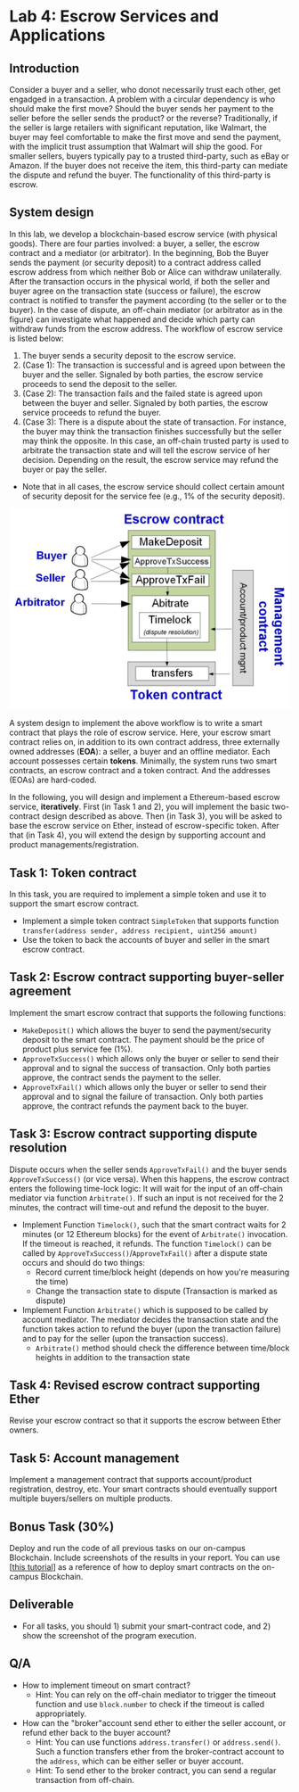 Lab 4: Escrow Services and Applications
===

Introduction
---

Consider a buyer and a seller, who donot necessarily trust each other, get engadged in a transaction. A problem with a circular dependency is who should make the first move? Should the buyer sends her payment to the seller before the seller sends the product? or the reverse? Traditionally, if the seller is large retailers with significant reputation, like Walmart, the buyer may feel comfortable to make the first move and send the payment, with the implicit trust assumption that Walmart will ship the good. For smaller sellers, buyers typically pay to a trusted third-party, such as eBay or Amazon. If the buyer does not receive the item, this third-party can mediate the dispute and refund the buyer. The functionality of this third-party is escrow.

System design
---

In this lab, we develop a blockchain-based escrow service (with physical goods). 
There are four parties involved: a buyer, a seller, the escrow contract and a mediator (or arbitrator). 
In the beginning, Bob the Buyer sends the payment (or security deposit) to a contract address called escrow address from which neither Bob or Alice can withdraw unilaterally. 
After the transaction occurs in the physical world, if both the seller and buyer agree on the transaction state (success or failure), the escrow contract is notified to transfer the payment according (to the seller or to the buyer).
In the case of dispute, an off-chain mediator (or arbitrator as in the figure) can investigate what happened and decide which party can withdraw funds from the escrow address.
The workflow of escrow service is listed below:

1. The buyer sends a security deposit to the escrow service. 
2. (Case 1): The transaction is successful and is agreed upon between the buyer and the seller. Signaled by both parties, the escrow service proceeds to send the deposit to the seller. 
4. (Case 2): The transaction fails and the failed state is agreed upon between the buyer and seller. Signaled by both parties, the escrow service proceeds to refund the buyer.
3. (Case 3): There is a dispute about the state of transaction. For instance, the buyer may think the transaction finishes successfully but the seller may think the opposite. In this case, an off-chain trusted party is used to arbitrate the transaction state and will tell the escrow service of her decision. Depending on the result, the escrow service may refund the buyer or pay the seller.
- Note that in all cases, the escrow service should collect certain amount of security deposit for the service fee (e.g., 1% of the security deposit).

![Contract design diagram](lab-escrow2.jpg)

A system design to implement the above workflow is to write a smart contract that plays the role of escrow service. Here, your escrow smart contract relies on, in addition to its own contract address, three externally owned addresses (**EOA**): a seller, a buyer and an offline mediator. Each account possesses certain **tokens**. Minimally, the system runs two smart contracts, an escrow contract and a token contract. And the addresses (EOAs) are hard-coded.

In the following, you will design and implement a Ethereum-based escrow service, **iteratively**. First (in Task 1 and 2), you will implement the basic two-contract design described as above. Then (in Task 3), you will be asked to base the escrow service on Ether, instead of escrow-specific token. After that (in Task 4), you will extend the design by supporting account and product managements/registration.

Task 1: Token contract
---

In this task, you are required to implement a simple token and use it to support the smart escrow contract.

- Implement a simple token contract `SimpleToken` that supports function `transfer(address sender, address recipient, uint256 amount)` 
- Use the token to back the accounts of buyer and seller in the smart escrow contract.

<!--

contract SimpleToken {
    mapping (address => uint256) private _balances;
    function transfer(address sender, address recipient, uint256 amount) internal {
        if ( _balances[sender] - amount < 0) throw;
        _balances[sender] -= amount;
        _balances[recipient] += amount;
    }
}

-->

Task 2: Escrow contract supporting buyer-seller agreement
---

Implement the smart escrow contract that supports the following functions:

- `MakeDeposit()` which allows the buyer to send the payment/security deposit to the smart contract. The payment should be the price of product plus service fee (1%).
- `ApproveTxSuccess()` which allows only the buyer or seller to send their approval and to signal the success of transaction. Only both parties approve, the contract sends the payment to the seller.
- `ApproveTxFail()` which allows only the buyer or seller to send their approval and to signal the failure of transaction. Only both parties approve, the contract refunds the payment back to the buyer.

Task 3: Escrow contract supporting dispute resolution
---

Dispute occurs when the seller sends `ApproveTxFail()` and the buyer sends `ApproveTxSuccess()` (or vice versa). When this happens, the escrow contract enters the following time-lock logic: It will wait for the input of an off-chain mediator via function `Arbitrate()`. If such an input is not received for the 2 minutes, the contract will time-out and refund the deposit to the buyer.

- Implement Function `Timelock()`, such that the smart contract waits for 2 minutes (or 12 Ethereum blocks) for the event of `Arbitrate()` invocation. If the timeout is reached, it refunds. The function `Timelock()` can be called by `ApproveTxSuccess()`/`ApproveTxFail()` after a dispute state occurs and should do two things:
    - Record current time/block height (depends on how you're measuring the time)
    - Change the transaction state to dispute (Transaction is marked as dispute)
- Implement Function `Arbitrate()` which is supposed to be called by account mediator. The mediator decides the transaction state and the function takes action to refund the buyer (upon the transaction failure) and to pay for the seller (upon the transaction success).
    - `Arbitrate()` method should check the difference between time/block heights in addition to the transaction state


Task 4: Revised escrow contract supporting Ether
---

Revise your escrow contract so that it supports the escrow between Ether owners.

Task 5: Account management
---

Implement a management contract that supports account/product registration, destroy, etc. Your smart contracts should eventually support multiple buyers/sellers on multiple products.

Bonus Task (30%) 
---

Deploy and run the code of all previous tasks on our on-campus Blockchain. Include screenshots of the results in your report. You can use [[this tutorial](https://github.com/BlockchainLabSU/SUBlockchainLabs/blob/master/lab2/README_solc.md)] as a reference of how to deploy smart contracts on the on-campus Blockchain.

Deliverable
---

- For all tasks, you should 1) submit your smart-contract code, and 2) show the screenshot of the program execution. 

Q/A
---

- How to implement timeout on smart contract?
    - Hint: You can rely on the off-chain mediator to trigger the timeout function and use `block.number` to check if the timeout is called appropriately.
- How can the "broker"account send ether to either the seller account, or refund ether back to the buyer account?
    - Hint: You can use functions `address.transfer()` or `address.send()`. Such a function transfers ether from the broker-contract account to the `address`, which can be either seller or buyer account.
    - Hint: To send ether to the broker contract, you can send a regular transaction from off-chain.

